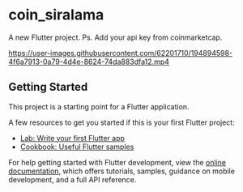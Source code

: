 # coin_siralama

A new Flutter project.
Ps. Add your api key from coinmarketcap.



https://user-images.githubusercontent.com/62201710/194894598-4f6a7913-0a79-4d4e-8624-74da883dfa12.mp4



## Getting Started

This project is a starting point for a Flutter application.

A few resources to get you started if this is your first Flutter project:

- [Lab: Write your first Flutter app](https://docs.flutter.dev/get-started/codelab)
- [Cookbook: Useful Flutter samples](https://docs.flutter.dev/cookbook)

For help getting started with Flutter development, view the
[online documentation](https://docs.flutter.dev/), which offers tutorials,
samples, guidance on mobile development, and a full API reference.
